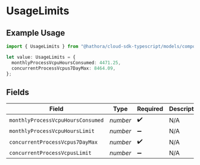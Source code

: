 # UsageLimits

## Example Usage

```typescript
import { UsageLimits } from "@hathora/cloud-sdk-typescript/models/components";

let value: UsageLimits = {
  monthlyProcessVcpuHoursConsumed: 4471.25,
  concurrentProcessVcpus7DayMax: 8464.09,
};
```

## Fields

| Field                             | Type                              | Required                          | Description                       |
| --------------------------------- | --------------------------------- | --------------------------------- | --------------------------------- |
| `monthlyProcessVcpuHoursConsumed` | *number*                          | :heavy_check_mark:                | N/A                               |
| `monthlyProcessVcpuHoursLimit`    | *number*                          | :heavy_minus_sign:                | N/A                               |
| `concurrentProcessVcpus7DayMax`   | *number*                          | :heavy_check_mark:                | N/A                               |
| `concurrentProcessVcpusLimit`     | *number*                          | :heavy_minus_sign:                | N/A                               |